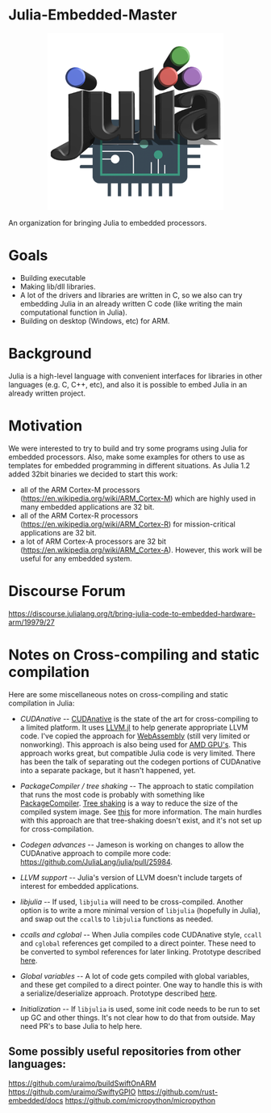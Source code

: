 # Julia-Embedded-Master

<p align="center">
  <img src="https://github.com/Julia-Embedded/Julia-Embedded-Master/blob/master/logo/Julia-Embedded-logo-small.png" alt="Julia-Embedded-Logo" height="350"/>
</p>

An organization for bringing Julia to embedded processors.

# Goals 
 * Building executable
 * Making lib/dll libraries.
 * A lot of the drivers and libraries are written in C, so we also can try embedding Julia in an already written C code (like writing the main computational function in Julia).
 * Building on desktop (Windows, etc) for ARM.

# Background
Julia is a high-level language with convenient interfaces for libraries in other languages (e.g. C, C++, etc), and also it is possible to embed Julia in an already written project.

# Motivation
We were interested to try to build and try some programs using Julia for embedded processors. Also, make some examples for others to use as templates for embedded programming in different situations.
As Julia 1.2 added 32bit binaries we decided to start this work:
   * all of the ARM Cortex-M processors (https://en.wikipedia.org/wiki/ARM_Cortex-M) which are highly used in many embedded applications are 32 bit.
   * all of the ARM Cortex-R processors (https://en.wikipedia.org/wiki/ARM_Cortex-R) for mission-critical applications are 32 bit.
   * a lot of ARM Cortex-A processors are 32 bit (https://en.wikipedia.org/wiki/ARM_Cortex-A).
However, this work will be useful for any embedded system.


# Discourse Forum
https://discourse.julialang.org/t/bring-julia-code-to-embedded-hardware-arm/19979/27

# Notes on Cross-compiling and static compilation 

Here are some miscellaneous notes on cross-compiling and static compilation in Julia:

* *CUDAnative* -- [CUDAnative](https://github.com/JuliaGPU/CUDAnative.jl) is the state of the art for cross-compiling to a limited platform. It uses [LLVM.jl](https://github.com/maleadt/LLVM.jl) to help generate appropriate LLVM code. I've copied the approach for [WebAssembly](https://github.com/tshort/ExportWebAssembly.jl) (still very limited or nonworking). This approach is also being used for [AMD GPU's](https://github.com/JuliaGPU/AMDGPUnative.jl). This approach works great, but compatible Julia code is very limited. There has been the talk of separating out the codegen portions of CUDAnative into a separate package, but it hasn't happened, yet.

* *PackageCompiler / tree shaking* -- The approach to static compilation that runs the most code is probably with something like [PackageCompiler](https://github.com/JuliaLang/PackageCompiler.jl). [Tree shaking](https://en.wikipedia.org/wiki/Tree_shaking) is a way to reduce the size of the compiled system image. See [this](https://github.com/JuliaLang/julia/pull/32273#issuecomment-503628124) for more information. The main hurdles with this approach are that tree-shaking doesn't exist, and it's not set up for cross-compilation.

* *Codegen advances* -- Jameson is working on changes to allow the CUDAnative approach to compile more code: https://github.com/JuliaLang/julia/pull/25984.

* *LLVM support* -- Julia's version of LLVM doesn't include targets of interest for embedded applications.

* *libjulia* -- If used, `libjulia` will need to be cross-compiled. Another option is to write a more minimal version of `libjulia` (hopefully in Julia), and swap out the `ccall`s to `libjulia` functions as needed. 

* *ccalls and cglobal* -- When Julia compiles code CUDAnative style, `ccall` and `cglobal` references get compiled to a direct pointer. These need to be converted to symbol references for later linking. Prototype described [here](https://github.com/tshort/ExportWebAssembly.jl/issues/13).

* *Global variables* -- A lot of code gets compiled with global variables, and these get compiled to a direct pointer. One way to handle this is with a serialize/deserialize approach. Prototype described [here](https://github.com/tshort/ExportWebAssembly.jl/issues/13).

* *Initialization* -- If `libjulia` is used, some init code needs to be run to set up GC and other things. It's not clear how to do that from outside. May need PR's to base Julia to help here.

## Some possibly useful repositories from other languages:
https://github.com/uraimo/buildSwiftOnARM
https://github.com/uraimo/SwiftyGPIO
https://github.com/rust-embedded/docs
https://github.com/micropython/micropython
